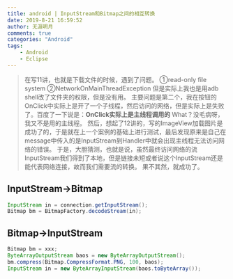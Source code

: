 ```yaml
---
title: android | InputStream和Bitmap之间的相互转换
date: 2019-8-21 16:59:52
author: 无涯明月
comments: true
categories: "Android"
tags: 
    - Android
    - Eclipse
---
```

>在写11讲，也就是下载文件的时候，遇到了问题。
①read-only file system
②NetworkOnMainThreadException
但是实际上我也是用adb shell改了文件夹的权限，但是没有用。
主要问题是第二个，我在按钮的OnClick中实际上是开了一个子线程，然后访问的网络，但是实际上是失败了。百度了一下说是：**OnClick实际上是主线程调用的** What？没毛病呀，我又不是用的主线程。
然后，想起了12讲的，写的ImageView加载图片是成功了的，于是就在上一个案例的基础上进行测试，最后发现原来是自己在message中传入的是InputStream到Handler中就会出现主线程无法访问网络的错误。
于是，大胆猜测，也就是说，虽然最终访问网络的流InputStream我们得到了本地，但是链接未短或者说这个InputStream还是能代表网络连接，故而我们需要流的转换。
果不其然，就成功了。


## InputStream->Bitmap
``` java
InputStream in = connection.getInputStream();
Bitmap bm = BitmapFactory.decodeStream(in);
```

## Bitmap->InputStream
``` java
Bitmap bm = xxx;
ByteArrayOutputStream baos = new ByteArrayOutputStream();
bm.compress(Bitmap.CompressFormat.PNG, 100, baos);
InputStream in = new ByteArrayInputStream(baos.toByteArray());
```







